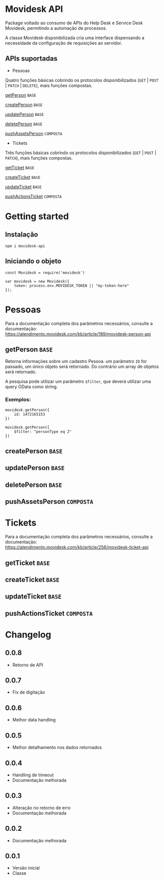 # Movidesk API

Package voltado ao consumo de APIs do Help Desk e Service Desk Movidesk, permitindo a automação de processos. 

A classe Movidesk disponibilizada cria uma interface dispensando a necessidade da configuração de requisições ao servidor.

## APIs suportadas

- Pessoas

Quatro funções básicas cobrindo os protocolos disponibilizados (`GET` | `POST` | `PATCH` | `DELETE`), mais funções compostas.

[getPerson](#getPerson) `BASE`

[createPerson](#createPerson) `BASE`

[updatePerson](#updatePerson) `BASE`

[deletePerson](#deletePerson) `BASE`

[pushAssetsPerson](#pushAssetsPerson) `COMPOSTA`

- Tickets

Três funções básicas cobrindo os protocolos disponibilizados (`GET` | `POST` | `PATCH`), mais funções compostas.

[getTicket](#getTicket) `BASE`

[createTicket](#createTicket) `BASE`

[updateTicket](#updateTicket) `BASE`

[pushActionsTicket](#pushActionsTicket) `COMPOSTA`

# Getting started

## Instalação

```
npm i movidesk-api
```

## Iniciando o objeto
```
const Movidesk = require('movidesk')

var movidesk = new Movidesk({
	token: process.env.MOVIDESK_TOKEN || "my-token-here"
});
```

# Pessoas

Para a documentação completa dos parâmetros necessários, consulte a documentação:
https://atendimento.movidesk.com/kb/article/189/movidesk-person-api

## getPerson `BASE`

Retorna informações sobre um cadastro Pessoa. um parâmetro `ID` for passado, um único objeto será retornado. Do contrário um array de objetos será retornado.

A pesquisa pode utilizar um parâmetro `$filter`, que deverá utilizar uma query OData como string. 

### Exemplos:
```
movidesk.getPerson({
	id: 1472165153
})
```

```
movidesk.getPerson({
	$filter: "personType eq 2"
})
```

## createPerson `BASE`

## updatePerson `BASE`

## deletePerson `BASE`

## pushAssetsPerson `COMPOSTA`

# Tickets

Para a documentação completa dos parâmetros necessários, consulte a documentação:
https://atendimento.movidesk.com/kb/article/256/movidesk-ticket-api

## getTicket `BASE`

## createTicket `BASE`

## updateTicket `BASE`

## pushActionsTicket `COMPOSTA`

# Changelog

## 0.0.8

- Retorno de API

## 0.0.7

- Fix de digitação

## 0.0.6

- Melhor data handling

## 0.0.5

- Melhor detalhamento nos dados retornados

## 0.0.4

- Handling de timeout
- Documentação melhorada

## 0.0.3

- Alteração no retorno de erro
- Documentação melhorada

## 0.0.2

- Documentação melhorada

## 0.0.1

- Versão inicial
- Classe 